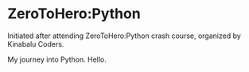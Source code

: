 # ZeroToHero:Python
Initiated after attending ZeroToHero:Python crash course, organized by Kinabalu Coders.

My journey into Python. Hello.
